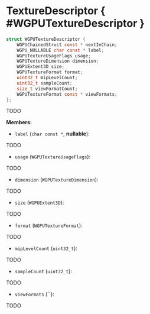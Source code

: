 

# TextureDescriptor { #WGPUTextureDescriptor }

```C
struct WGPUTextureDescriptor {
    WGPUChainedStruct const * nextInChain;
    WGPU_NULLABLE char const * label;
    WGPUTextureUsageFlags usage;
    WGPUTextureDimension dimension;
    WGPUExtent3D size;
    WGPUTextureFormat format;
    uint32_t mipLevelCount;
    uint32_t sampleCount;
    size_t viewFormatCount;
    WGPUTextureFormat const * viewFormats;
};
```


TODO


**Members:**


 - `label` (`char const *`, **nullable**):


TODO


 - `usage` (`WGPUTextureUsageFlags`):


TODO


 - `dimension` (`WGPUTextureDimension`):


TODO


 - `size` (`WGPUExtent3D`):


TODO


 - `format` (`WGPUTextureFormat`):


TODO


 - `mipLevelCount` (`uint32_t`):


TODO


 - `sampleCount` (`uint32_t`):


TODO


 - `viewFormats` (``):


TODO




